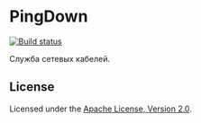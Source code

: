 # PingDown

[![Build status](https://ci.appveyor.com/api/projects/status/ieo0qkmwr8apy92j?svg=true)](https://ci.appveyor.com/project/diev/pingdown)

Служба сетевых кабелей.

## License

Licensed under the [Apache License, 
Version 2.0](http://www.apache.org/licenses/LICENSE-2.0 "LICENSE").
